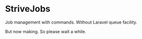 StriveJobs
==========

Job management with commands. Without Laravel queue facility.

But now making. So please wait a while.